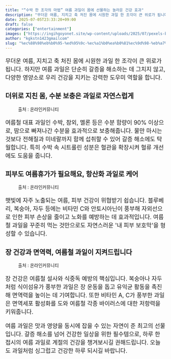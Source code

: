 ```yaml
---
title: "“수박 한 조각의 마법” 여름 과일이 몸에 선물하는 놀라운 건강 효과"
description: "무더운 여름, 지치고 축 처진 몸에 시원한 과일 한 조각이 큰 위로가 됩니다. 하지만 여름 과일은 단순히 갈증을 해소하는 데 그치지 않고, 다양한 영양소로 우리 건강을 지키는 강력한 도우미 역할을 합니다."
date: 2025-07-05T23:33:20+09:00
draft: false
categories: ["entertainment"]
images: ["https://ingihgoyonet.site/wp-content/uploads/2025/07/pexels-brunoscramgnon-1337825-1-678x1024.jpg", "https://ingihgoyonet.site/wp-content/uploads/2025/07/pexels-veeterzy-70862-1-1024x683.jpg", "https://ingihgoyonet.site/wp-content/uploads/2025/07/pexels-nc-farm-bureau-mark-2253534-1-1024x685.jpg"]
author: "kgkstn1423gmailcom"
slug: "%ec%88%98%eb%b0%95-%ed%95%9c-%ec%a1%b0%ea%b0%81%ec%9d%98-%eb%a7%88%eb%b2%95-%ec%97%ac%eb%a6%84-%ea%b3%bc%ec%9d%bc%ec%9d%b4-%eb%aa%b8%ec%97%90-%ec%84%a0%eb%ac%bc%ed%95%98%eb%8a%94"
---
```


<p style="font-size:18px">무더운 여름, 지치고 축 처진 몸에 시원한 과일 한 조각이 큰 위로가 됩니다. 하지만 여름 과일은 단순히 갈증을 해소하는 데 그치지 않고, 다양한 영양소로 우리 건강을 지키는 강력한 도우미 역할을 합니다.</p> <h2 >더위로 지친 몸, 수분 보충은 과일로 자연스럽게</h2> <figure ><img src="https://ingihgoyonet.site/wp-content/uploads/2025/07/pexels-brunoscramgnon-1337825-1-678x1024.jpg" alt="" style="aspect-ratio:16/9;object-fit:cover"/><figcaption >출처 : 온라인커뮤니티</figcaption></figure> <p style="font-size:18px">여름철 대표 과일인 수박, 참외, 멜론 등은 수분 함량이 90% 이상으로, 땀으로 빠져나간 수분을 효과적으로 보충해줍니다. 물만 마시는 것보다 전해질과 미네랄까지 함께 섭취할 수 있어 갈증 해소에도 탁월합니다. 특히 수박 속 시트룰린 성분은 혈관을 확장시켜 혈류 개선에도 도움을 줍니다.</p> <h2 >피부도 여름휴가가 필요해요, 항산화 과일로 케어</h2> <figure ><img src="https://ingihgoyonet.site/wp-content/uploads/2025/07/pexels-veeterzy-70862-1-1024x683.jpg" alt="" style="aspect-ratio:16/9;object-fit:cover"/><figcaption >출처 : 온라인커뮤니티</figcaption></figure> <p style="font-size:18px">햇빛에 자주 노출되는 여름, 피부 건강이 위협받기 쉽습니다. 블루베리, 복숭아, 자두 등에는 비타민 C와 안토시아닌이 풍부해 자외선으로 인한 피부 손상을 줄이고 노화를 예방하는 데 효과적입니다. 여름철 과일을 꾸준히 먹는 것만으로도 자연스러운 '내 피부 보호막'을 형성할 수 있습니다.</p> <h2 >장 건강과 면역력, 여름철 과일이 지켜드립니다</h2> <figure ><img src="https://ingihgoyonet.site/wp-content/uploads/2025/07/pexels-nc-farm-bureau-mark-2253534-1-1024x685.jpg" alt="" style="aspect-ratio:16/9;object-fit:cover"/><figcaption >출처 : 온라인커뮤니티</figcaption></figure> <p style="font-size:18px">장 건강은 여름철 설사와 식중독 예방의 핵심입니다. 복숭아나 자두처럼 식이섬유가 풍부한 과일은 장 운동을 돕고 유익균 활동을 촉진해 면역력을 높이는 데 기여합니다. 또한 비타민 A, C가 풍부한 과일은 면역세포 활성화를 도와 여름철 각종 바이러스에 대한 저항력을 키워줍니다.</p> <p style="font-size:18px">여름 과일은 맛과 영양을 동시에 잡을 수 있는 자연이 준 최고의 선물입니다. 갈증 해소를 넘어 건강한 일상을 위한 필수템으로, 하루 한 접시의 여름 과일로 계절의 건강을 챙겨보시길 권해드립니다. 오늘도 과일처럼 싱그럽고 건강한 하루 되시길 바랍니다.</p>